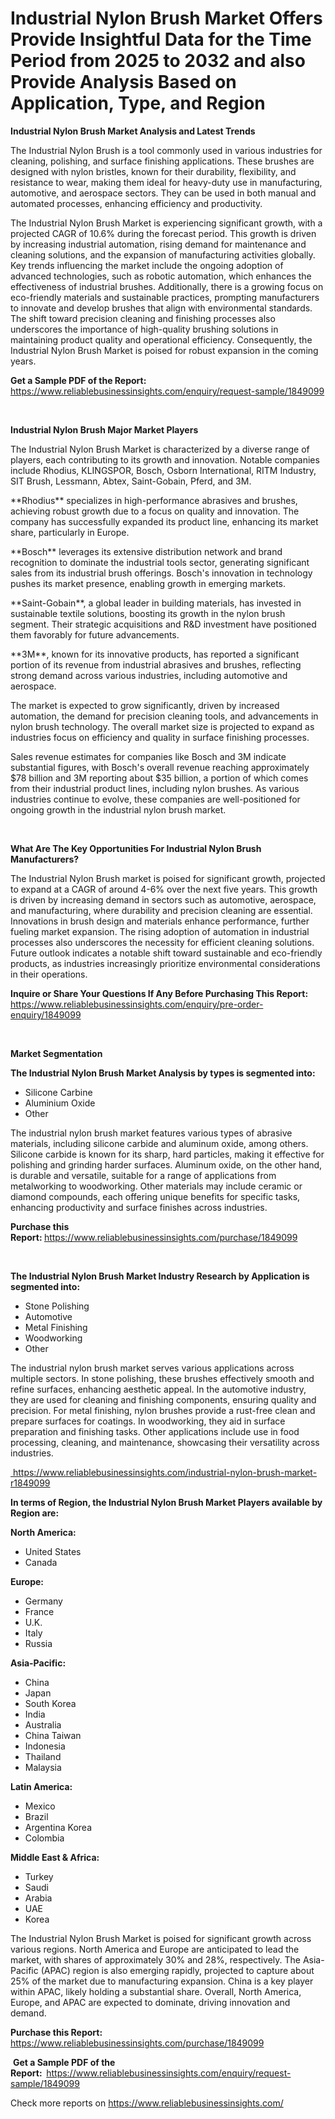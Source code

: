 <p><h1>Industrial Nylon Brush Market Offers Provide Insightful Data for the Time Period from 2025 to 2032 and also Provide Analysis Based on Application, Type, and Region</h1></p><p><strong>Industrial Nylon Brush Market Analysis and Latest Trends</strong></p>
<p><p>The Industrial Nylon Brush is a tool commonly used in various industries for cleaning, polishing, and surface finishing applications. These brushes are designed with nylon bristles, known for their durability, flexibility, and resistance to wear, making them ideal for heavy-duty use in manufacturing, automotive, and aerospace sectors. They can be used in both manual and automated processes, enhancing efficiency and productivity.</p><p>The Industrial Nylon Brush Market is experiencing significant growth, with a projected CAGR of 10.6% during the forecast period. This growth is driven by increasing industrial automation, rising demand for maintenance and cleaning solutions, and the expansion of manufacturing activities globally. Key trends influencing the market include the ongoing adoption of advanced technologies, such as robotic automation, which enhances the effectiveness of industrial brushes. Additionally, there is a growing focus on eco-friendly materials and sustainable practices, prompting manufacturers to innovate and develop brushes that align with environmental standards. The shift toward precision cleaning and finishing processes also underscores the importance of high-quality brushing solutions in maintaining product quality and operational efficiency. Consequently, the Industrial Nylon Brush Market is poised for robust expansion in the coming years.</p></p>
<p><strong>Get a Sample PDF of the Report:&nbsp;</strong> <a href="https://www.reliablebusinessinsights.com/enquiry/request-sample/1849099?utm_campaign=2397&utm_medium=2&utm_source=Github&utm_content=ia&utm_term=22022025&utm_id=industrial-nylon-brush">https://www.reliablebusinessinsights.com/enquiry/request-sample/1849099</a></p>
<p>&nbsp;</p>
<p><strong>Industrial Nylon Brush Major Market Players</strong></p>
<p><p>The Industrial Nylon Brush Market is characterized by a diverse range of players, each contributing to its growth and innovation. Notable companies include Rhodius, KLINGSPOR, Bosch, Osborn International, RITM Industry, SIT Brush, Lessmann, Abtex, Saint-Gobain, Pferd, and 3M. </p><p>**Rhodius** specializes in high-performance abrasives and brushes, achieving robust growth due to a focus on quality and innovation. The company has successfully expanded its product line, enhancing its market share, particularly in Europe.</p><p>**Bosch** leverages its extensive distribution network and brand recognition to dominate the industrial tools sector, generating significant sales from its industrial brush offerings. Bosch's innovation in technology pushes its market presence, enabling growth in emerging markets.</p><p>**Saint-Gobain**, a global leader in building materials, has invested in sustainable textile solutions, boosting its growth in the nylon brush segment. Their strategic acquisitions and R&D investment have positioned them favorably for future advancements.</p><p>**3M**, known for its innovative products, has reported a significant portion of its revenue from industrial abrasives and brushes, reflecting strong demand across various industries, including automotive and aerospace.</p><p>The market is expected to grow significantly, driven by increased automation, the demand for precision cleaning tools, and advancements in nylon brush technology. The overall market size is projected to expand as industries focus on efficiency and quality in surface finishing processes.</p><p>Sales revenue estimates for companies like Bosch and 3M indicate substantial figures, with Bosch's overall revenue reaching approximately $78 billion and 3M reporting about $35 billion, a portion of which comes from their industrial product lines, including nylon brushes. As various industries continue to evolve, these companies are well-positioned for ongoing growth in the industrial nylon brush market.</p></p>
<p>&nbsp;</p>
<p><strong>What Are The Key Opportunities For Industrial Nylon Brush Manufacturers?</strong></p>
<p><p>The Industrial Nylon Brush market is poised for significant growth, projected to expand at a CAGR of around 4-6% over the next five years. This growth is driven by increasing demand in sectors such as automotive, aerospace, and manufacturing, where durability and precision cleaning are essential. Innovations in brush design and materials enhance performance, further fueling market expansion. The rising adoption of automation in industrial processes also underscores the necessity for efficient cleaning solutions. Future outlook indicates a notable shift toward sustainable and eco-friendly products, as industries increasingly prioritize environmental considerations in their operations.</p></p>
<p><strong>Inquire or Share Your Questions If Any Before Purchasing This Report:</strong> <a href="https://www.reliablebusinessinsights.com/enquiry/pre-order-enquiry/1849099?utm_campaign=2397&utm_medium=2&utm_source=Github&utm_content=ia&utm_term=22022025&utm_id=industrial-nylon-brush">https://www.reliablebusinessinsights.com/enquiry/pre-order-enquiry/1849099</a></p>
<p>&nbsp;</p>
<p><strong>Market Segmentation</strong></p>
<p><strong>The Industrial Nylon Brush Market Analysis by types is segmented into:</strong></p>
<p><ul><li>Silicone Carbine</li><li>Aluminium Oxide</li><li>Other</li></ul></p>
<p><p>The industrial nylon brush market features various types of abrasive materials, including silicone carbide and aluminum oxide, among others. Silicone carbide is known for its sharp, hard particles, making it effective for polishing and grinding harder surfaces. Aluminum oxide, on the other hand, is durable and versatile, suitable for a range of applications from metalworking to woodworking. Other materials may include ceramic or diamond compounds, each offering unique benefits for specific tasks, enhancing productivity and surface finishes across industries.</p></p>
<p><strong>Purchase this Report:&nbsp;</strong><a href="https://www.reliablebusinessinsights.com/purchase/1849099?utm_campaign=2397&utm_medium=2&utm_source=Github&utm_content=ia&utm_term=22022025&utm_id=industrial-nylon-brush">https://www.reliablebusinessinsights.com/purchase/1849099</a></p>
<p>&nbsp;</p>
<p><strong>The Industrial Nylon Brush Market Industry Research by Application is segmented into:</strong></p>
<p><ul><li>Stone Polishing</li><li>Automotive</li><li>Metal Finishing</li><li>Woodworking</li><li>Other</li></ul></p>
<p><p>The industrial nylon brush market serves various applications across multiple sectors. In stone polishing, these brushes effectively smooth and refine surfaces, enhancing aesthetic appeal. In the automotive industry, they are used for cleaning and finishing components, ensuring quality and precision. For metal finishing, nylon brushes provide a rust-free clean and prepare surfaces for coatings. In woodworking, they aid in surface preparation and finishing tasks. Other applications include use in food processing, cleaning, and maintenance, showcasing their versatility across industries.</p></p>
<p><a href="https://www.reliablebusinessinsights.com/industrial-nylon-brush-market-r1849099?utm_campaign=2397&utm_medium=2&utm_source=Github&utm_content=ia&utm_term=22022025&utm_id=industrial-nylon-brush">&nbsp;https://www.reliablebusinessinsights.com/industrial-nylon-brush-market-r1849099</a></p>
<p><strong>In terms of Region, the Industrial Nylon Brush Market Players available by Region are:</strong></p>
<p>
    <p> <strong> North America: </strong>
        <ul>
            <li>United States</li>
            <li>Canada</li>
        </ul>
        </p> 
    <p> <strong> Europe: </strong>
        <ul>
            <li>Germany</li>
            <li>France</li>
            <li>U.K.</li>
            <li>Italy</li>
            <li>Russia</li>
        </ul>
        </p> 
    <p> <strong> Asia-Pacific: </strong>
        <ul>
            <li>China</li>
            <li>Japan</li>
            <li>South Korea</li>
            <li>India</li>
            <li>Australia</li>
            <li>China Taiwan</li>
            <li>Indonesia</li>
            <li>Thailand</li>
            <li>Malaysia</li>
        </ul>
        </p> 
    <p> <strong> Latin America: </strong>
        <ul>
            <li>Mexico</li>
            <li>Brazil</li>
            <li>Argentina Korea</li>
            <li>Colombia</li>
        </ul>
        </p> 
    <p> <strong> Middle East & Africa: </strong>
        <ul>
            <li>Turkey</li>
            <li>Saudi</li>
            <li>Arabia</li>
            <li>UAE</li>
            <li>Korea</li>
        </ul>
    </p>
    </p>
<p><p>The Industrial Nylon Brush Market is poised for significant growth across various regions. North America and Europe are anticipated to lead the market, with shares of approximately 30% and 28%, respectively. The Asia-Pacific (APAC) region is also emerging rapidly, projected to capture about 25% of the market due to manufacturing expansion. China is a key player within APAC, likely holding a substantial share. Overall, North America, Europe, and APAC are expected to dominate, driving innovation and demand.</p></p>
<p><strong>Purchase this Report: </strong><a href="https://www.reliablebusinessinsights.com/purchase/1849099?utm_campaign=2397&utm_medium=2&utm_source=Github&utm_content=ia&utm_term=22022025&utm_id=industrial-nylon-brush">https://www.reliablebusinessinsights.com/purchase/1849099</a></p>
<p>&nbsp;<strong>Get a Sample PDF of the Report:&nbsp;&nbsp;</strong><a href="https://www.reliablebusinessinsights.com/enquiry/request-sample/1849099?utm_campaign=2397&utm_medium=2&utm_source=Github&utm_content=ia&utm_term=22022025&utm_id=industrial-nylon-brush">https://www.reliablebusinessinsights.com/enquiry/request-sample/1849099</a></p>
<p><strong></strong></p>
<p>Check more reports on <a href="https://www.reliablebusinessinsights.com/?utm_campaign=2397&utm_medium=2&utm_source=Github&utm_content=ia&utm_term=22022025&utm_id=industrial-nylon-brush">https://www.reliablebusinessinsights.com/</a></p>